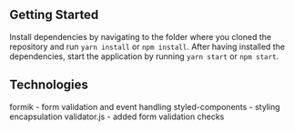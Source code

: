 
## Getting Started
Install dependencies by navigating to the folder where you cloned the repository and run `yarn install` or `npm install`. After having installed the dependencies, start the application by running `yarn start` or `npm start`.

## Technologies
formik - form validation and event handling
styled-components - styling encapsulation
validator.js - added form validation checks
